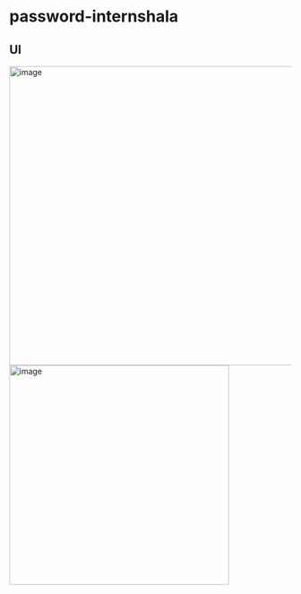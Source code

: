 # password-internshala

## UI
<img width="534" alt="image" src="https://github.com/alimalim77/password-internshala/assets/52186295/8c9623c5-b231-44a5-95f7-2671fe9e8c95">
<img width="392" alt="image" src="https://github.com/alimalim77/password-internshala/assets/52186295/9e5a1e83-0988-4c98-bab0-f37681a8a25a">
